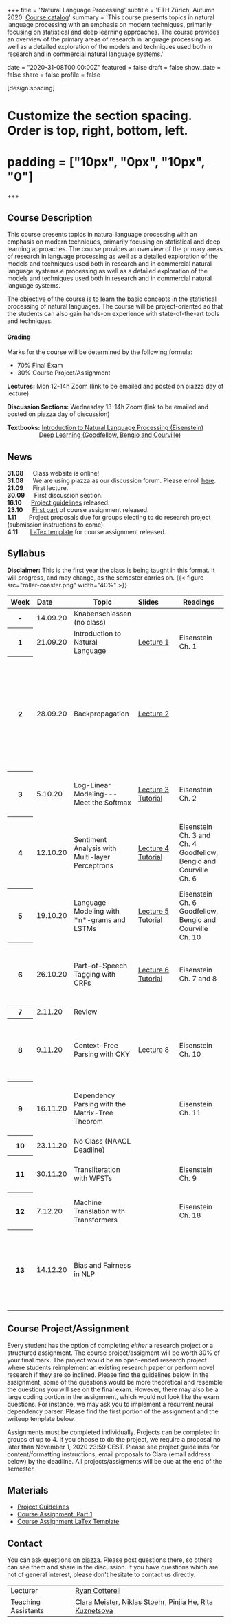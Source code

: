
+++
title = 'Natural Language Processing'
subtitle = 'ETH Zürich, Autumn 2020: [Course catalog](http://vvz.ethz.ch/Vorlesungsverzeichnis/lerneinheit.view?semkez=2020W&lang=de&ansicht=EINSCHRAENKUNGEN&lerneinheitId=141758)'
summary = 'This course presents topics in natural language processing with an emphasis on modern techniques, primarily focusing on statistical and deep learning approaches. The course provides an overview of the primary areas of research in language processing as well as a detailed exploration of the models and techniques used both in research and in commercial natural language systems.'

date = "2020-31-08T00:00:00Z"
featured = false
draft = false
show_date = false
share = false
profile = false

[design.spacing]
  # Customize the section spacing. Order is top, right, bottom, left.
  # padding = ["10px", "0px", "10px", "0"]

+++
## Course Description
This course presents topics in natural language processing with an emphasis on modern techniques, primarily focusing on statistical and deep learning approaches. The course provides an overview of the primary areas of research in language processing as well as a detailed exploration of the models and techniques used both in research and in commercial natural language systems.e processing as well as a detailed exploration of the models and techniques used both in research and in commercial natural language systems.

The objective of the course is to learn the basic concepts in the statistical processing of natural languages. The course will be project-oriented so that the students can also gain hands-on experience with state-of-the-art tools and techniques.

#### Grading
Marks for the course will be determined by the following formula:  
* 70% Final Exam  
* 30% Course Project/Assignment


**Lectures:** Mon 12-14h Zoom (link to be emailed and posted on piazza day of lecture)

**Discussion Sections:** Wednesday 13-14h Zoom (link to be emailed and posted on piazza day of discussion)

**Textbooks:** [Introduction to Natural Language Processing (Eisenstein)](https://www.amazon.de/Jacob-Eisenstein/dp/0262042843/ref=sr_1_1?__mk_de_DE=%C3%85M%C3%85%C5%BD%C3%95%C3%91&crid=30OMHV1C018JY&dchild=1&keywords=introduction+to+natural+language+processing&qid=1598878964&sprefix=introduction+to+na%2Caps%2C148&sr=8-1)  
&emsp;&emsp;&emsp;&emsp;&emsp; [Deep Learning (Goodfellow, Bengio and Courville)](https://www.deeplearningbook.org/)

## News

**31.08** &emsp; Class website is online!  
**31.08** &emsp; We are using piazza as our discussion forum. Please enroll [here](https://www.piazza.com/ethz.ch/fall2020/252300500l).  
**21.09** &emsp; First lecture.  
**30.09** &emsp; First discussion section.  
**16.10** &emsp; [Project guidelines](https://drive.google.com/file/d/125XGqBMwGHpFc6pS1JNhmbEXFpt_hGHC/view?usp=sharing) released.  
**23.10** &emsp; [First part](https://drive.google.com/file/d/1EcLANxfCsW8xHyT8JYB7CSVYp8WxNQhP/view?usp=sharing) of course assignment released.   
**1.11** &emsp;&ensp; Project proposals due for groups electing to do research project (submission instructions to come).  
**4.11** &emsp;&ensp; [LaTex template](https://www.overleaf.com/read/vdpvbjpwrrvb) for course assignment released.


## Syllabus

**Disclaimer:** This is the first year the class is being taught in this format. It will progress, and may change, as the semester carries on.
{{< figure src="roller-coaster.png" width="40%" >}}
<table class="table">
  <thead>
    <tr>
      <th scope="col" style='white-space:nowrap'>Week</th>
      <th scope="col" style='white-space:nowrap'>Date&emsp;&emsp;</th>
      <th scope="col" style='white-space:nowrap'>Topic</th>
      <th scope="col" style='white-space:nowrap'>Slides&emsp;&emsp;</th>
      <th scope="col" style='white-space:nowrap'>Readings</th>
      <th scope="col" style='white-space:nowrap'>Supplementary Material</th>
    </tr>
  </thead>
  <tbody>
    <tr>
      <th scope="row">-</th>
      <td>14.09.20</td>
      <td>Knabenschiessen (no class)</td>
      <td></td>
      <td></td>
      <td></td>
    </tr>
    <tr>
      <th scope="row">1</th>
      <td>21.09.20</td>
      <td>Introduction to Natural Language</td>
      <td><a href="https://drive.google.com/file/d/1QzLLQ5vEzMSG5T-FWaGSHwwHxiw-htD1/view?usp=sharing">Lecture 1</a></td>
      <td>Eisenstein Ch. 1</td>
      <td></td>
    </tr>
    <tr>
      <th scope="row">2</th>
      <td>28.09.20</td>
      <td>Backpropagation</td>
      <td><a href="https://drive.google.com/file/d/1eK14-qNV7t6aZrrnLp3_4jCTFB-vFMEw/view?usp=sharing">Lecture 2</a></td>
      <td></td>
      <td>
        <a href="https://colah.github.io/posts/2015-08-Backprop/">Chris Olah's Blog</a></br>
        <a href="https://people.cs.umass.edu/~domke/courses/sml2011/08autodiff_nnets.pdf">Justin Domke’s Notes</a></br>
        <a href="https://timvieira.github.io/blog/post/2017/08/18/backprop-is-not-just-the-chain-rule/">Tim Vieira’s Blog</a></br>
        <a href="https://ee227c.github.io/notes/ee227c-lecture16.pdf">Moritz Hardt’s Notes</a></br>
        <a href="https://core.ac.uk/download/pdf/82480031.pdf">Baur and Strassen (1983)</a></br>
        <a href="https://www.amazon.co.uk/Evaluating-Derivatives-Principles-Algorithmic-Differentiation/dp/0898716594/ref=sr_1_1?dchild=1&keywords=griewank&qid=1598888684&s=books&sr=1-1">Griewank and Walter (2008)</a></br>
        <a href="https://www.cs.jhu.edu/~jason/papers/eisner.spnlp16.pdf">Eisner (2016)</a></br>
        <a href="https://drive.google.com/file/d/1XWRz4yMi2A5BZSRSgnnbRJikqz7RYtrN/view?usp=sharing">Computation Graph for MLP</a></br>
        <a href="https://drive.google.com/file/d/1hsYIXXd6cEWocrhI-pQ4Ox8FG49Otu_m/view?usp=sharing">Computation Graph Example</a></td>
    </tr>
    <tr>
      <th scope="row">3</th>
      <td>5.10.20 </td>
      <td>Log-Linear Modeling---Meet the Softmax</td>
      <td><a href="https://drive.google.com/file/d/1lIyqnOTmHdBMaF7ZJGXK_1FAVoYcy4UU/view?usp=sharing">Lecture 3</a></br>
        <a href="https://drive.google.com/file/d/1ZDzByTlWmnrM4xpFZc2FOVt_-JZQNoG-/view?usp=sharing">Tutorial</a></td>
      <td>Eisenstein Ch. 2</td>
      <td><a href="https://www.cs.jhu.edu/~jason/papers/ferraro+eisner.tnlp13.pdf">Ferraro and Eisner (2013)</a></br>
        <a href="http://cs.jhu.edu/~jason/tutorials/loglin/further.html">Jason Eisner’s list of further resources on log-linear modeling</a></td>
    </tr>
    <tr>
      <th scope="row">4</th>
      <td>12.10.20</td>
      <td>Sentiment Analysis with Multi-layer Perceptrons</td>
      <td><a href="https://drive.google.com/file/d/1wgVbAq5bpm-YGDHU0YCsB4JwM-5WZqRp/view?usp=sharing">Lecture 4</a></br>
        <a href="https://drive.google.com/file/d/1s2i8M28bfVaVkM-YQs4Vv1ilJalqAuDn/view?usp=sharing">Tutorial</a></td>
      <td>Eisenstein Ch. 3 and Ch. 4</br>Goodfellow, Bengio and Courville Ch. 6</td>
      <td><a href="https://en.wikipedia.org/wiki/Universal_approximation_theorem">Wikipedia</a></br>
        <a href="http://citeseerx.ist.psu.edu/viewdoc/download?doi=10.1.1.441.7873&rep=rep1&type=pdf">Cybenko (1989)</a></br>
        <a href="https://arxiv.org/pdf/1710.11278.pdf">Hanin and Selke (2018)</a></br>
        <a href="https://www.cs.cornell.edu/home/llee/omsa/omsa.pdf">Pang and Lee (2008)</a></br>
        <a href="https://www.aclweb.org/anthology/P15-1162/">Iyyer et al. (2015)</a></br>
      <a href="https://arxiv.org/pdf/1411.2738.pdf">word2vec Parameter Learning Explained</a></br>
    <a href="https://arxiv.org/pdf/1402.3722.pdf">word2vec Explained</a></br></td>
    </tr>
    <tr>
      <th scope="row">5</th>
      <td>19.10.20</td>
      <td>Language Modeling with *n*-grams and LSTMs</td>
      <td><a href="https://drive.google.com/file/d/1oh3GCSaELhR9sbtmu2Ek_WKDUtD5LVdt/view?usp=sharing">Lecture 5</a></br>
        <a href="https://drive.google.com/file/d/1bKJaHOZjvbYJgkssFmIi7Qaw6z1Otnxa/view?usp=sharing">Tutorial</a></td>
      <td>Eisenstein Ch. 6</br>Goodfellow, Bengio and Courville Ch. 10</td>
      <td><a href="https://nlp.stanford.edu/~wcmac/papers/20050421-smoothing-tutorial.pdf">Good Tutorial on n-gram smoothing</a></br>
        <a href="https://en.wikipedia.org/wiki/Good%E2%80%93Turing_frequency_estimation">Good–Turing Smoothing</a></br>
        <a href="https://ieeexplore.ieee.org/document/479394">Kneser and Ney (1995)</a></br>
        <a href="https://www.jmlr.org/papers/volume3/bengio03a/bengio03a.pdf">Bengio et al. (2003)</a></br>
        <a href="https://www.isca-speech.org/archive/archive_papers/interspeech_2010/i10_1045.pdf">Mikolov et al. (2010)</a></td>
    </tr>
    <tr>
      <th scope="row">6</th>
      <td>26.10.20</td>
      <td>Part-of-Speech Tagging with CRFs</td>
      <td><a href="https://drive.google.com/file/d/14TKXf9Qm_47RXvjnXVAwWKC9ybt-oyZ4/view?usp=sharing">Lecture 6</a></br>
        <a href="https://drive.google.com/file/d/1obhXXD9i_1sUMFXijYJ-Y5Rcmdb1su2Y/view?usp=sharing">Tutorial</a></td>
      <td>Eisenstein Ch. 7 and 8</td>
      <td><a href="https://timvieira.github.io/blog/post/2015/04/29/multiclass-logistic-regression-and-conditional-random-fields-are-the-same-thing/">Tim Vieira's Blog</a></br>
        <a href="https://dl.acm.org/doi/10.5555/645529.658277">McCallum et al. (2000)</a></br>
        <a href="https://repository.upenn.edu/cgi/viewcontent.cgi?article=1162&context=cis_papers">Lafferty et al. (2001)</a></br>
        <a href="https://homepages.inf.ed.ac.uk/csutton/publications/crftut-fnt.pdf">Sutton and McCallum (2011)</a></br>
        <a href="https://mitpress.mit.edu/books/probabilistic-graphical-models">Koller and Friedman (2009)</a></td>
    </tr>
    <tr>
      <th scope="row">7</th>
      <td>2.11.20</td>
      <td>Review</td>
      <td></td>
      <td></td>
      <td></td>
    </tr>
    <tr>
      <th scope="row">8</th>
      <td>9.11.20</td>
      <td>Context-Free Parsing with CKY</td>
      <td><a href="https://drive.google.com/file/d/1Y2c-a4i0HFu3VMCENh-NlC5GM3ZOqfwm/view">Lecture 8</a></td>
      <td>Eisenstein Ch. 10</td>
      <td><a href="http://www.cs.columbia.edu/~mcollins/io.pdf">The Inside-Outside Algorithm</a></br>
        <a href="https://www.cs.jhu.edu/~jason/465/PowerPoint/lect08-parse.ppt">Jason Eisner’s Slides</a></br>
        <a href="https://www.ideals.illinois.edu/handle/2142/74304">Kasami (1966)</a></br>
        <a href="https://www.sciencedirect.com/science/article/pii/S001999586780007X?via%3Dihub">Younger (1967)</a></br>
        <a href="http://www.softwarepreservation.org/projects/FORTRAN/CockeSchwartz_ProgLangCompilers.pdf">Cocke and Schwartz (1970)</a></td>
    </tr>
    <tr>
      <th scope="row">9</th>
      <td>16.11.20</td>
      <td>Dependency Parsing with the Matrix-Tree Theorem</td>
      <td></td>
      <td>Eisenstein Ch. 11</td>
      <td><a href="https://www.aclweb.org/anthology/D07-1015/">Koo et al. (2007)</a></br>
        <a href="https://www.aclweb.org/anthology/D07-1014/">Smith and Smith (2007)</a></br>
        <a href="https://www.aclweb.org/anthology/W07-2216/">McDonald and Satta (2007)</a></br>
        <a href="https://www.morganclaypool.com/doi/abs/10.2200/S00169ED1V01Y200901HLT002">McDonald, Kübler and Nivre (2009)</a></td>
    </tr>
    <tr>
      <th scope="row">10</th>
      <td>23.11.20</td>
      <td>No Class (NAACL Deadline)</td>
      <td></td>
      <td></td>
      <td></td>
    </tr>
    <tr>
      <th scope="row">11</th>
      <td>30.11.20</td>
      <td>Transliteration with WFSTs</td>
      <td></td>
      <td>Eisenstein Ch. 9</td>
      <td><a href="https://www.aclweb.org/anthology/J98-4003.pdf">Knight and Graehl (1998)</a></br>
        <a href="https://cs.nyu.edu/~mohri/pub/hbka.pdf">Mohri, Pereira and Riley (2008)</a></td>
    </tr>
    <tr>
      <th scope="row">12</th>
      <td>7.12.20</td>
      <td>Machine Translation with Transformers</td>
      <td></td>
      <td>Eisenstein Ch. 18</td>
      <td><a href="https://www.amazon.com/gp/product/1108497322/ref=as_li_tl?ie=UTF8&camp=1789&creative=9325&creativeASIN=1108497322&linkCode=as2&tag=statismachint-20&linkId=ca7b8315b48f309c992019761c3ac4e4">Neural Machine Translation</a></br>
        <a href="https://papers.nips.cc/paper/7181-attention-is-all-you-need.pdf">Vaswani et al. (2017)</a></br>
        <a href="https://www.aclweb.org/anthology/W18-2509/">Rush (2018)</a></td>
    </tr>
    <tr>
      <th scope="row">13</th>
      <td>14.12.20</td>
      <td>Bias and Fairness in NLP</td>
      <td></td>
      <td></td>
      <td><a href="https://papers.nips.cc/paper/6228-man-is-to-computer-programmer-as-woman-is-to-homemaker-debiasing-word-embeddings.pdf">Bolukabasi et al. (2016)</a></br>
        <a href="https://arxiv.org/abs/1903.03862">Gonen and Goldberg (2019)</a></br>
        <a href="https://arxiv.org/abs/1909.00871">Hall Maudslay et al. (2019)</a></br>
        <a href="https://arxiv.org/abs/2009.09435">Vargas and Cotterell (2020)</a></br>
        <a href="http://ciml.info/dl/v0_99/ciml-v0_99-ch08.pdf">A Course in Machine Learning Chapter 8</a></td>
    </tr>
    
  </tbody>
</table>

## Course Project/Assignment

Every student has the option of completing *either* a research project or a structured assignment. The course project/assigment will be worth 30% of your final mark. The project would be an open-ended research project where students reimplement an existing research paper or perform novel research if they are so inclined. Please find the guidelines below. In the assignment, some of the questions would be more theoretical and resemble the questions you will see on the final exam. However, there may also be a large coding portion in the assignment, which would not look like the exam questions. For instance, we may ask you to implement a recurrent neural dependency parser. Please find the first portion of the assignment and the writeup template below.

Assignments must be completed individually. Projects can be completed in groups of up to 4. If you choose to do the project, we require a proposal no later than November 1, 2020 23:59 CEST. Please see project guidelines for content/formatting instructions; email proposals to Clara (email address below) by the deadline. All projects/assigments will be due at the end of the semester.

## Materials

- [Project Guidelines](https://drive.google.com/file/d/125XGqBMwGHpFc6pS1JNhmbEXFpt_hGHC/view?usp=sharing)
- [Course Assignment: Part 1](https://drive.google.com/file/d/1EcLANxfCsW8xHyT8JYB7CSVYp8WxNQhP/view?usp=sharing)
- [Course Assignment LaTex Template](https://www.overleaf.com/read/vdpvbjpwrrvb)

## Contact
You can ask questions on [piazza](https://www.piazza.com/ethz.ch/fall2020/252300500l). Please post questions there, so others can see them and share in the discussion. If you have questions which are not of general interest, please don't hesitate to contact us directly.

<table class="table">
  <tbody>
    <tr>
      <td>Lecturer</td>
      <td><a href="mailto:ryan.cotterell@inf.ethz.ch">Ryan Cotterell</a></td>
    </tr>
    <tr>
      <td>Teaching Assistants</td>
      <td><a href="mailto:meistecl@inf.ethz.ch">Clara Meister</a>, <a href="mailto:niklas.stoehr@inf.ethz.ch">Niklas Stoehr</a>, <a href="mailto:pinjia.he@inf.ethz.ch">Pinjia He</a>, <a href="mailto:mkuznetsova@inf.ethz.ch">Rita Kuznetsova</a></td>
    </tr>
    
  </tbody>
</table>
